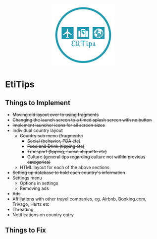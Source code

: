 <div align="center">
	<img src="app/src/main/res/drawable/etitips_logo.png">
</div>

# EtiTips

## Things to Implement
- ~~Moving old layout over to using fragments~~
- ~~Changing the launch screen to a timed splash screen with no button~~
- ~~Implement launcher icons for all screen sizes~~
- Individual country layout
  - ~~Country sub menu (fragments)~~
    - ~~Social (behavior, PDA etc)~~
    - ~~Food and Drink (tipping etc)~~
    - ~~Transport (tipping, social etiquette etc)~~
    - ~~Culture (general tips regarding culture not within previous categories)~~
  - HTML layout for each of the above sections
- ~~Setting up database to hold each country's information~~
- Settings menu
  - Options in settings
  - Removing ads
- ~~Ads~~
- Affiliations with other travel companies, eg. Airbnb, Booking.com, Trivago, Hertz etc
- Threading
- Notifications on country entry

## Things to Fix
